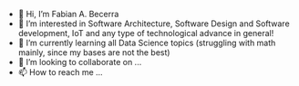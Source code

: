 - 👋 Hi, I’m Fabian A. Becerra
- 👀 I’m interested in Software Architecture, Software Design and Software development, IoT and any type of technological advance in general! 
- 🌱 I’m currently learning all Data Science topics (struggling with math mainly, since my bases are not the best) 
- 💞️ I’m looking to collaborate on ...
- 📫 How to reach me ...

<!---
fabecerram/fabecerram is a ✨ special ✨ repository because its `README.md` (this file) appears on your GitHub profile.
You can click the Preview link to take a look at your changes.
--->
